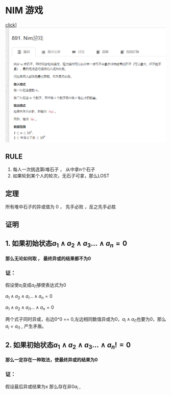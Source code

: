 #  NIM 游戏
[click](https://www.acwing.com/problem/content/893/)]
![图 1](/images/851fd70ce1185d10ae2d646a1f07b63a32432d34f92b1aadbed69d363f74b2e4.png)  

## RULE 
1. 每人一次挑选第i堆石子 ， 从中拿n个石子
2. 如果轮到某个人的轮次，无石子可拿，那么LOST

## 定理
所有堆中石子的异或值为 0 ， 先手必败  ，反之先手必胜

## 证明
## 1. 如果初始状态$a_1 \wedge a_2 \wedge a_3...\wedge a_n = 0$
#### 那么无论如何取 ， 最终异或的结果都不为0
### 证：
假设使$a_i$变成$a_{i1}$够使表达式为0

$a_1 \wedge a_2 \wedge a_i...\wedge a_n = 0$  

$a_1 \wedge a_2 \wedge a_{i1}...\wedge a_n = 0$

两个式子同时异或，右边0^0 == 0,左边相同数值异或为0，$a_i \wedge a_{i1}$也要为0，那么$a_i = a_{i1}$ , 产生矛盾。
## 2. 如果初始状态$a_1 \wedge a_2 \wedge a_3...\wedge a_n != 0$
#### 那么一定存在一种取法，使最终异或的结果为0
### 证：
假设最后异或结果为x
那么存在非0$a_i$ , 
